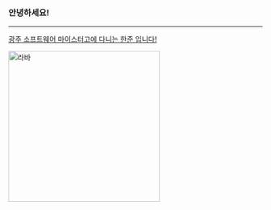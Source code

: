 ### 안녕하세요!
----
<p><u>광주 소프트웨어 마이스터고에 다니는 한준 입니다!</u></p>
<img src="lava.jpg"height="300px"alt="라바"></img>